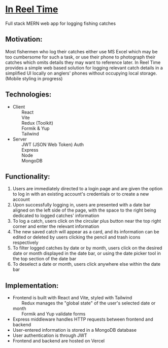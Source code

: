 # <a href='https://in-reel-time.vercel.app/'> In Reel Time </a>
Full stack MERN web app for logging fishing catches

## Motivation:
Most fishermen who log their catches either use MS Excel which may be too cumbersome for such a task, or use their phone to photograph their catches which omits details they may want to reference later. In Reel Time provides a simple web based solution for logging relevant catch details in a simplified UI locally on anglers' phones without occupying local storage. (Mobile styling in progress)

## Technologies:
* Client\
&nbsp;&nbsp;&nbsp;&nbsp;&nbsp;&nbsp; React\
&nbsp;&nbsp;&nbsp;&nbsp;&nbsp;&nbsp; Vite\
&nbsp;&nbsp;&nbsp;&nbsp;&nbsp;&nbsp; Redux (Toolkit)\
&nbsp;&nbsp;&nbsp;&nbsp;&nbsp;&nbsp; Formik & Yup\
&nbsp;&nbsp;&nbsp;&nbsp;&nbsp;&nbsp; Tailwind
* Server\
&nbsp;&nbsp;&nbsp;&nbsp;&nbsp;&nbsp; JWT (JSON Web Token) Auth\
&nbsp;&nbsp;&nbsp;&nbsp;&nbsp;&nbsp; Express\
&nbsp;&nbsp;&nbsp;&nbsp;&nbsp;&nbsp; Node\
&nbsp;&nbsp;&nbsp;&nbsp;&nbsp;&nbsp; MongoDB

## Functionality:
1. Users are immediately directed to a login page and are given the option to log in with an existing account's credentials or to create a new account
2. Upon successfully logging in, users are presented with a date bar aligned on the left side of the page, with the space to the right being dedicated to logged catches' information
3. To log a catch, users click on the circular plus button near the top right corner and enter the relevant information
4. The new saved catch will appear as a card, and its information can be edited or deleted by users clicking the pencil and trash icons respectively
5. To filter logged catches by date or by month, users click on the desired date or month displayed in the date bar, or using the date picker tool in the top section of the date bar
6. To deselect a date or month, users click anywhere else within the date bar

## Implementation:
* Frontend is built with React and Vite, styled with Tailwind\
&nbsp;&nbsp;&nbsp;&nbsp;&nbsp;&nbsp; Redux manages the "global state" of the user's selected date or month\
&nbsp;&nbsp;&nbsp;&nbsp;&nbsp;&nbsp; Formik and Yup validate forms
* Express middleware handles HTTP requests between frontend and backend
* User-entered information is stored in a MongoDB database
* User authentication is through JWT
* Frontend and backend are hosted on Vercel